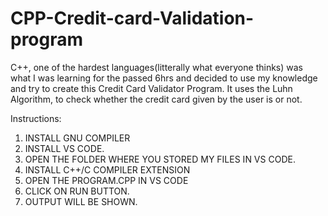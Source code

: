 # CPP-Credit-card-Validation-program
C++, one of the hardest languages(litterally what everyone thinks)  was what I was learning for the passed 6hrs and decided to use my knowledge and try to create this Credit Card Validator Program. It uses the Luhn Algorithm, to check whether the credit card given by the user is or not.


Instructions:
1. INSTALL GNU COMPILER
2. INSTALL VS CODE.
3. OPEN THE FOLDER WHERE YOU STORED MY FILES IN VS CODE.
4. INSTALL C++/C COMPILER EXTENSION
5. OPEN THE PROGRAM.CPP IN VS CODE
6. CLICK ON RUN BUTTON.
7. OUTPUT WILL BE SHOWN.
